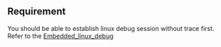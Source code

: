 ## Requirement

You should be able to establish linux debug session without trace first. Refer to the [Embedded_linux_debug](../Embedded_Linux_debug.md)
